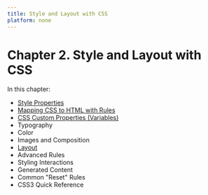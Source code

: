 ```yaml
---
title: Style and Layout with CSS
platform: none
---
```


# Chapter 2. Style and Layout with CSS

In this chapter:

- [Style Properties](./props)
- [Mapping CSS to HTML with Rules](./rules)
- [CSS Custom Properties (Variables)](./vars)
- Typography
- Color
- Images and Composition
- [Layout](./layout)
- Advanced Rules
- Styling Interactions
- Generated Content
- Common "Reset" Rules
- CSS3 Quick Reference
